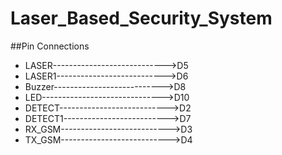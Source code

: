 # Laser_Based_Security_System

##Pin Connections

- LASER---------------------------->D5
- LASER1--------------------------->D6
- Buzzer--------------------------->D8
- LED------------------------------>D10
- DETECT--------------------------->D2
- DETECT1-------------------------->D7
- RX_GSM--------------------------->D3
- TX_GSM--------------------------->D4
